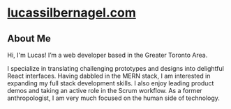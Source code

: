 # [lucassilbernagel.com](https://lucassilbernagel.com/)

## About Me
Hi, I'm Lucas! I’m a web developer based in the Greater Toronto Area.

I specialize in translating challenging prototypes and designs into delightful React interfaces. Having dabbled in the MERN stack, I am interested in expanding my full stack development skills. I also enjoy leading product demos and taking an active role in the Scrum workflow. As a former anthropologist, I am very much focused on the human side of technology.
